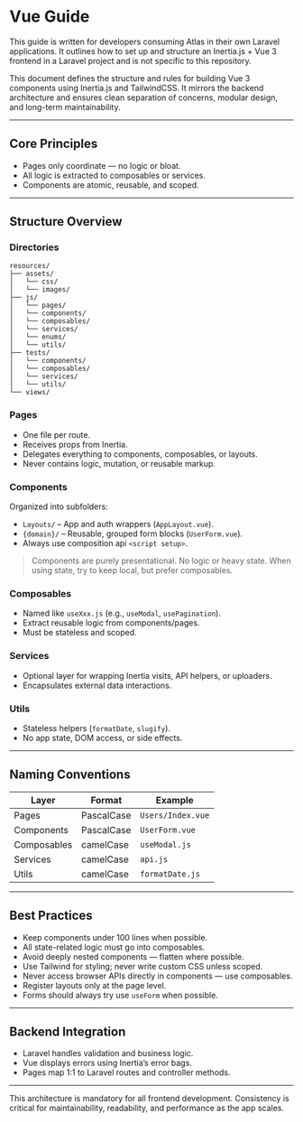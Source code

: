 # Vue Guide

This guide is written for developers consuming Atlas in their own Laravel applications. It outlines how to set up and structure an Inertia.js + Vue 3 frontend in a Laravel project and is not specific to this repository.

This document defines the structure and rules for building Vue 3 components using Inertia.js and TailwindCSS. It mirrors the backend architecture and ensures clean separation of concerns, modular design, and long-term maintainability.

---

## Core Principles

- Pages only coordinate — no logic or bloat.
- All logic is extracted to composables or services.
- Components are atomic, reusable, and scoped.

---

## Structure Overview

### Directories

    resources/
    ├── assets/ 
    │   └── css/
    │   └── images/
    ├── js/
    │   └── pages/
    │   └── components/
    │   └── composables/
    │   └── services/
    │   └── enums/
    │   └── utils/
    ├── tests/
    │   └── components/
    │   └── composables/
    │   └── services/
    │   └── utils/
    └── views/

### Pages

- One file per route.
- Receives props from Inertia.
- Delegates everything to components, composables, or layouts.
- Never contains logic, mutation, or reusable markup.

### Components

Organized into subfolders:
- `Layouts/` – App and auth wrappers (`AppLayout.vue`).
- `{domain}/` – Reusable, grouped form blocks (`UserForm.vue`).
- Always use composition api `<script setup>`.

> Components are purely presentational. No logic or heavy state. When using state, try to keep local, but prefer composables.

### Composables

- Named like `useXxx.js` (e.g., `useModal`, `usePagination`).
- Extract reusable logic from components/pages.
- Must be stateless and scoped.

### Services

- Optional layer for wrapping Inertia visits, API helpers, or uploaders.
- Encapsulates external data interactions.

### Utils

- Stateless helpers (`formatDate`, `slugify`).
- No app state, DOM access, or side effects.

---

## Naming Conventions

| Layer       | Format     | Example             |
|-------------|------------|---------------------|
| Pages       | PascalCase | `Users/Index.vue`   |
| Components  | PascalCase | `UserForm.vue`      |
| Composables | camelCase  | `useModal.js`       |
| Services    | camelCase  | `api.js`            |
| Utils       | camelCase  | `formatDate.js`     |

---

## Best Practices

- Keep components under 100 lines when possible.
- All state-related logic must go into composables.
- Avoid deeply nested components — flatten where possible.
- Use Tailwind for styling; never write custom CSS unless scoped.
- Never access browser APIs directly in components — use composables.
- Register layouts only at the page level.
- Forms should always try use `useForm` when possible.

---

## Backend Integration

- Laravel handles validation and business logic.
- Vue displays errors using Inertia’s error bags.
- Pages map 1:1 to Laravel routes and controller methods.

---

This architecture is mandatory for all frontend development. Consistency is critical for maintainability, readability, and performance as the app scales.